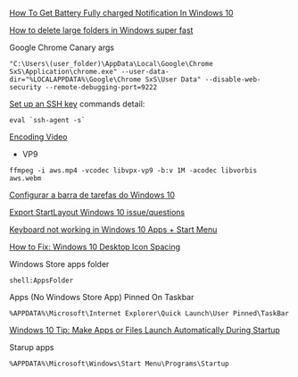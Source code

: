[How To Get Battery Fully charged Notification In Windows 10](https://thegeekpage.com/battery-full-charged-notification-in-windows-10/#:~:text=When%20your%20Laptop's%20battery%20level,when%20the%20battery%20is%20full.&text=If%20you%20are%20using%20any,the%20battery%20level%20is%20full.)

[How to delete large folders in Windows super fast](https://www.ghacks.net/2017/07/18/how-to-delete-large-folders-in-windows-super-fast/)

Google Chrome Canary args

```
"C:\Users\(user_folder)\AppData\Local\Google\Chrome SxS\Application\chrome.exe" --user-data-dir="%LOCALAPPDATA%\Google\Chrome SxS\User Data" --disable-web-security --remote-debugging-port=9222
```

[Set up an SSH key](https://confluence.atlassian.com/bitbucket/set-up-an-ssh-key-728138079.html)
commands detail:
```
eval `ssh-agent -s`
````

[Encoding Video](https://gist.github.com/Vestride/278e13915894821e1d6f)
* VP9
```
ffmpeg -i aws.mp4 -vcodec libvpx-vp9 -b:v 1M -acodec libvorbis aws.webm
```

[Configurar a barra de tarefas do Windows 10](https://docs.microsoft.com/pt-br/windows/configuration//configure-windows-10-taskbar)

[Export StartLayout Windows 10 issue/questions](https://community.spiceworks.com/topic/2026343-export-startlayout-windows-10-issue-questions)

[Keyboard not working in Windows 10 Apps + Start Menu](https://superuser.com/questions/1125367/keyboard-not-working-in-windows-10-apps-start-menu)

[How to Fix: Windows 10 Desktop Icon Spacing](https://www.infopackets.com/news/9719/how-fix-windows-10-desktop-icon-spacing#:~:text=Hold%20down%20the%20CTRL%20key,CTRL%20key%20on%20the%20keyboard.)

Windows Store apps folder

```
shell:AppsFolder
```

Apps (No Windows Store App) Pinned On Taskbar

```
%APPDATA%\Microsoft\Internet Explorer\Quick Launch\User Pinned\TaskBar
```

[Windows 10 Tip: Make Apps or Files Launch Automatically During Startup](https://www.groovypost.com/howto/windows-10-make-apps-files-launch-automatically-during-startup/)

Starup apps

```
%APPDATA%\Microsoft\Windows\Start Menu\Programs\Startup
```
